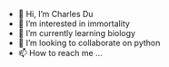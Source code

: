 - 👋 Hi, I’m Charles Du
- 👀 I’m interested in immortality
- 🌱 I’m currently learning biology
- 💞️ I’m looking to collaborate on python
- 📫 How to reach me ...

<!---
Charles42Du/Charles42Du is a ✨ special ✨ repository because its `README.md` (this file) appears on your GitHub profile.
You can click the Preview link to take a look at your changes.
--->
